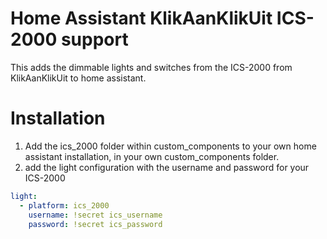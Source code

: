 # Home Assistant KlikAanKlikUit ICS-2000 support
This adds the dimmable lights and switches from the ICS-2000 from KlikAanKlikUit to home assistant.

# Installation
1. Add the ics_2000 folder within custom_components to your own home assistant installation, in your own custom_components folder.
2. add the light configuration with the username and password for your ICS-2000

```yaml
light:
  - platform: ics_2000
    username: !secret ics_username
    password: !secret ics_password
```
